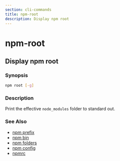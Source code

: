 ```yaml
---
section: cli-commands 
title: npm-root
description: Display npm root
---
```


# npm-root

## Display npm root

### Synopsis
```bash
npm root [-g]
```

### Description

Print the effective `node_modules` folder to standard out.

### See Also

* [npm prefix](/cli-commands/npm-prefix)
* [npm bin](/cli-commands/npm-bin)
* [npm folders](/configuring-npm/folders)
* [npm config](/cli-commands/npm-config)
* [npmrc](/configuring-npm/npmrc)
